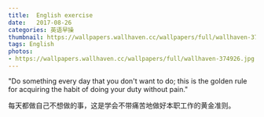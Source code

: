 ```yaml
---
title:  English exercise
date:   2017-08-26
categories: 英语早操
thumbnail: https://wallpapers.wallhaven.cc/wallpapers/full/wallhaven-374926.jpg
tags: English
photos:
- https://wallpapers.wallhaven.cc/wallpapers/full/wallhaven-374926.jpg
---
```


"Do something every day that you don't want to do; this is the golden rule for acquiring the habit of doing your duty without pain."
<p>每天都做自己不想做的事，这是学会不带痛苦地做好本职工作的黄金准则。</p>
